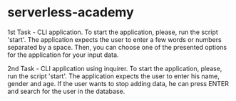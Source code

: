 # serverless-academy

1st Task - CLI application. To start the application, please, run the script 'start'.
The application expects the user to enter a few words or numbers separated by a space. Then, you can choose one of the presented options for the application for your input data.

2nd Task - CLI application using inquirer. To start the application, please, run the script 'start'.
The application expects the user to enter his name, gender and age. If the user wants to stop adding data, he can press ENTER and search for the user in the database.
